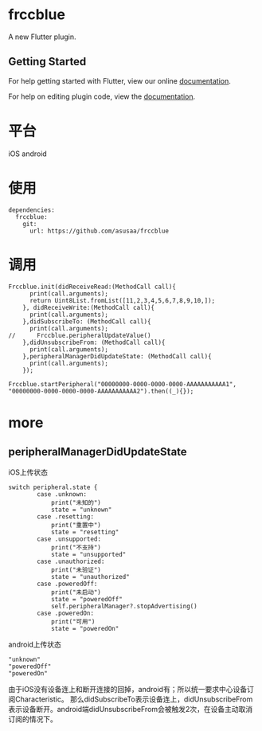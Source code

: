 # frccblue

A new Flutter plugin.

## Getting Started

For help getting started with Flutter, view our online
[documentation](https://flutter.io/).

For help on editing plugin code, view the [documentation](https://flutter.io/developing-packages/#edit-plugin-package).

# 平台
iOS android

# 使用
```
dependencies:
  frccblue:
    git:
      url: https://github.com/asusaa/frccblue
```
      
      
# 调用
```
Frccblue.init(didReceiveRead:(MethodCall call){
      print(call.arguments);
      return Uint8List.fromList([11,2,3,4,5,6,7,8,9,10,]);
    }, didReceiveWrite:(MethodCall call){
      print(call.arguments);
    },didSubscribeTo: (MethodCall call){
      print(call.arguments);
//      Frccblue.peripheralUpdateValue()
    },didUnsubscribeFrom: (MethodCall call){
      print(call.arguments);
    },peripheralManagerDidUpdateState: (MethodCall call){
      print(call.arguments);
    });

Frccblue.startPeripheral("00000000-0000-0000-0000-AAAAAAAAAAA1", "00000000-0000-0000-0000-AAAAAAAAAAA2").then((_){});
```

# more
## peripheralManagerDidUpdateState
iOS上传状态
```
switch peripheral.state {
        case .unknown:
            print("未知的")
            state = "unknown"
        case .resetting:
            print("重置中")
            state = "resetting"
        case .unsupported:
            print("不支持")
            state = "unsupported"
        case .unauthorized:
            print("未验证")
            state = "unauthorized"
        case .poweredOff:
            print("未启动")
            state = "poweredOff"
            self.peripheralManager?.stopAdvertising()
        case .poweredOn:
            print("可用")
            state = "poweredOn"
```
android上传状态
```
"unknown"
"poweredOff"
"poweredOn"
```


由于iOS没有设备连上和断开连接的回掉，android有；所以统一要求中心设备订阅Characteristic。
那么didSubscribeTo表示设备连上，didUnsubscribeFrom表示设备断开。android端didUnsubscribeFrom会被触发2次，在设备主动取消订阅的情况下。
